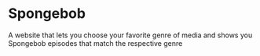 # Spongebob
A website that lets you choose your favorite genre of media and shows you Spongebob episodes that match the respective genre 

